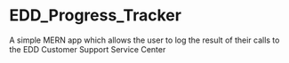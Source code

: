 # EDD_Progress_Tracker
A simple MERN app which allows the user to log the result of their calls to the EDD Customer Support Service Center
